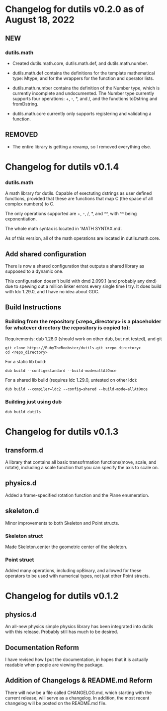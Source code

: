# Changelog for dutils v0.2.0 as of August 18, 2022

## NEW

### dutils.math

-  Created dutils.math.core, dutils.math.def, and dutils.math.number.

-  dutils.math.def contains the definitions for the template mathematical type:  Mtype, and for the wrappers for the function and operator lists.

-  dutils.math.number contains the definition of the Number type, which is currently incomplete and undocumented.
   The Number type currently supports four operations: +, -, *, and /, and the functions toDstring and fromDstring.

-  dutils.math.core currently only supports registering and validating a function.

## REMOVED

- The entire library is getting a revamp, so I removed everything else.

# Changelog for dutils v0.1.4
### dutils.math

A math library for dutils.  Capable of exectuting dstrings as user defined functions, provided that these
are functions that map C (the space of all complex numbers) to C.

The only operations supported are +, -, /, *, and ^^, with ^^ being exponentiation.

The whole math syntax is located in 'MATH SYNTAX.md'.

As of this version, all of the math operations are located in dutils.math.core.

## Add shared configuration

There is now a shared configuration that outputs a shared library as supposed to a dynamic one.

This configuration doesn't build with dmd 2.099.1 (and probably any dmd) due to spewing out a million
linker errors every single time I try.  It does build with ldc 1.29.0, and I have no idea about GDC.

## Build Instructions

### Building from the repository (<repo_directory> is a placeholder for whatever directory the repository is copied to):

Requirements: dub 1.28.0 (should work on other dub, but not tested), and git

    git clone https://RubyTheRoobster/dutils.git <repo_directory>
    cd <repo_directory>

For a static lib build:

    dub build --config=standard --build-mode=allAtOnce

For a shared lib build (requires ldc 1.29.0, untested on other ldc):

    dub build --compiler=ldc2 --config=shared --build-mode=allAtOnce

### Building just using dub

    dub build dutils

# Changelog for dutils v0.1.3
## transform.d
A library that contains all basic transofrmation functions(move, scale, and rotate), including a scale function that you can specify the axis to scale on.
## physics.d
Added a frame-specified rotation function and the Plane enumeration.
## skeleton.d
Minor improvements to both Skeleton and Point structs.
### Skeleton struct
Made Skeleton.center the geometric center of the skeleton.
### Point struct
Added many operations, including opBinary, and allowed for these operators to be used with numerical types, not just other Point structs.

# Changelog for dutils v0.1.2
## physics.d
An all-new physics simple physics library has been integrated into dutils with this release.  Probably still has much to be desired.
## Documentation Reform
I have revised how I put the documentation, in hopes that it is actually readable when people are viewing the package.
## Addition of Changelogs & README.md Reform
There will now be a file called CHANGELOG.md, which starting with the current release, will serve as a changelog.  In addition, the most recent changelog will be posted on the README.md file.
